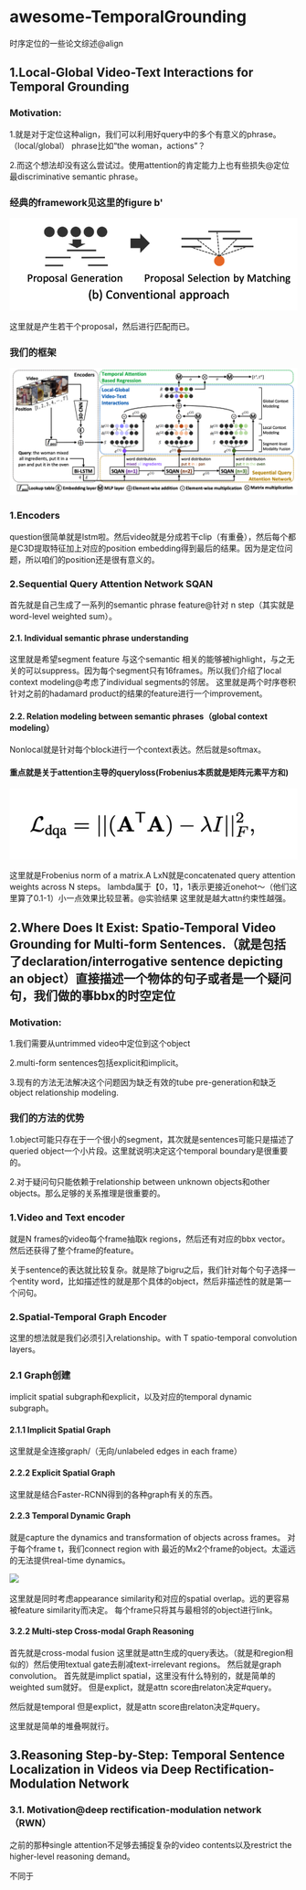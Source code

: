 # awesome-TemporalGrounding
时序定位的一些论文综述@align

## 1.Local-Global Video-Text Interactions for Temporal Grounding
### Motivation:
1.就是对于定位这种align，我们可以利用好query中的多个有意义的phrase。（local/global）
phrase比如“the woman，actions”？

2.而这个想法却没有这么尝试过。使用attention的肯定能力上也有些损失@定位最discriminative semantic phrase。

### 经典的framework见这里的figure b'
![](TGtraditional.png)

这里就是产生若干个proposal，然后进行匹配而已。

### 我们的框架
![](LocalGlobal.png)

### 1.Encoders
question很简单就是lstm啦。然后video就是分成若干clip（有重叠），然后每个都是C3D提取特征加上对应的position embedding得到最后的结果。因为是定位问题，所以咱们的position还是很有意义的。

### 2.Sequential Query Attention Network SQAN
首先就是自己生成了一系列的semantic phrase feature@针对
n step（其实就是word-level weighted sum）。

#### 2.1. Individual semantic phrase understanding
这里就是希望segment feature 与这个semantic 相关的能够被highlight，与之无关的可以suppress。因为每个segment只有16frames。所以我们介绍了local context modeling@考虑了individual segments的邻居。
这里就是两个时序卷积针对之前的hadamard product的结果的feature进行一个improvement。

#### 2.2. Relation modeling between semantic phrases（global context modeling）
Nonlocal就是针对每个block进行一个context表达。然后就是softmax。

#### 重点就是关于attention主导的queryloss(Frobenius本质就是矩阵元素平方和)
![](AttnLoss.png)

这里就是Frobenius norm of a matrix.A LxN就是concatenated query attention weights across N steps。
lambda属于【0，1】，1表示更接近onehot～（他们这里算了0.1-1）小一点效果比较显著。@实验结果
这里就是越大attn约束性越强。

## 2.Where Does It Exist: Spatio-Temporal Video Grounding for Multi-form Sentences.（就是包括了declaration/interrogative sentence depicting an object）直接描述一个物体的句子或者是一个疑问句，我们做的事bbx的时空定位
### Motivation:
1.我们需要从untrimmed video中定位到这个object

2.multi-form sentences包括explicit和implicit。

3.现有的方法无法解决这个问题因为缺乏有效的tube pre-generation和缺乏object relationship modeling.

### 我们的方法的优势
1.object可能只存在于一个很小的segment，其次就是sentences可能只是描述了queried object一个小片段。这里就说明决定这个temporal boundary是很重要的。

2.对于疑问句只能依赖于relationship between unknown objects和other objects。那么足够的关系推理是很重要的。

### 1.Video and Text encoder
就是N frames的video每个frame抽取k regions，然后还有对应的bbx vector。然后还获得了整个frame的feature。

关于sentence的表达就比较复杂。就是除了bigru之后，我们针对每个句子选择一个entity word，比如描述性的就是那个具体的object，然后非描述性的就是第一个问句。

### 2.Spatial-Temporal Graph Encoder
这里的想法就是我们必须引入relationship。with T spatio-temporal convolution layers。

### 2.1 Graph创建
implicit spatial subgraph和explicit，以及对应的temporal dynamic subgraph。

#### 2.1.1 Implicit Spatial Graph
这里就是全连接graph/（无向/unlabeled edges in each frame）

#### 2.2.2 Explicit Spatial Graph
这里就是结合Faster-RCNN得到的各种graph有关的东西。

#### 2.2.3 Temporal Dynamic Graph
就是capture the dynamics and transformation of objects across frames。
对于每个frame t，我们connect region with 最近的Mx2个frame的object。太遥远的无法提供real-time dynamics。

![](edge.png)

这里就是同时考虑appearance similarity和对应的spatial overlap。远的更容易被feature similarity而决定。
每个frame只将其与最相邻的object进行link。

#### 3.2.2 Multi-step Cross-modal Graph Reasoning
首先就是cross-modal fusion
  这里就是attn生成的query表达。（就是和region相似的）然后使用textual gate去削减text-irrelevant regions。
然后就是graph convolution。
  首先就是implict spatial，这里没有什么特别的，就是简单的weighted sum就好。
  但是explict，就是attn score由relaton决定#query。

然后就是temporal
  但是explict，就是attn score由relaton决定#query。
 
这里就是简单的堆叠啊就行。

## 3.Reasoning Step-by-Step: Temporal Sentence Localization in Videos via Deep Rectification-Modulation Network
### 3.1. Motivation@deep rectification-modulation network（RWN）
之前的那种single attention不足够去捕捉复杂的video contents以及restrict the higher-level reasoning demand。

不同于
